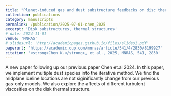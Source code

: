 ```yaml
---
title: "Planet-induced gas and dust substructure feedbacks on disc thermal structure"
collection: publications
category: manuscripts
permalink: /publication/2025-07-01-chen_2025
excerpt: 'Disk substructures, thermal structures'
# date: 2024-11-01
venue: 'MNRAS'
# slidesurl: 'http://academicpages.github.io/files/slides1.pdf'
paperurl: 'https://academic.oup.com/mnras/article/541/4/2830/8199927'
citation: '<strong>Chen K.</strong>, et al., 2025, MNRAS, 541, 2830'
---
```



A new paper following up our previous paper Chen et.al 2024. In this paper, we implement multiple dust species into the iterative method. We find the midplane iceline locations are not siginificantly change from our previous gas-only models. We also explore the affects of different turbulent viscosities on the disk thermal structure.


<!-- 
<img src="../images/kinematics.png" alt="kinematics perturbation" width="400px">

Figure: The non-axisymmetric radial velocity perturbation at 2 disk scale height caused by a Jovian planet in a disk. -->
